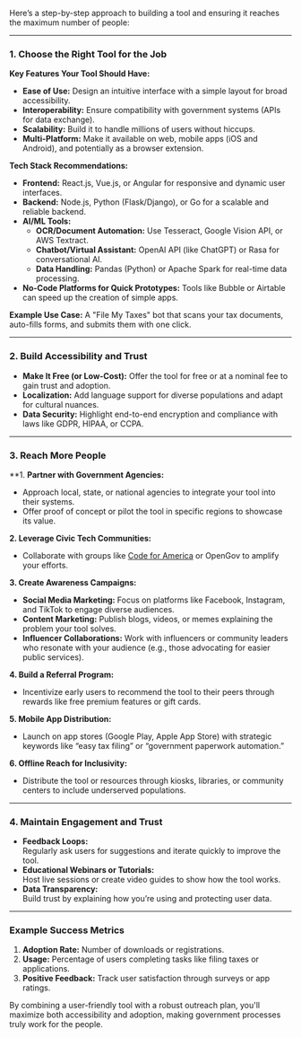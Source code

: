 Here’s a step-by-step approach to building a tool and ensuring it reaches the maximum number of people:  

---

### **1. Choose the Right Tool for the Job**
**Key Features Your Tool Should Have:**  
- **Ease of Use:** Design an intuitive interface with a simple layout for broad accessibility.  
- **Interoperability:** Ensure compatibility with government systems (APIs for data exchange).  
- **Scalability:** Build it to handle millions of users without hiccups.  
- **Multi-Platform:** Make it available on web, mobile apps (iOS and Android), and potentially as a browser extension.  

**Tech Stack Recommendations:**  
- **Frontend:** React.js, Vue.js, or Angular for responsive and dynamic user interfaces.  
- **Backend:** Node.js, Python (Flask/Django), or Go for a scalable and reliable backend.  
- **AI/ML Tools:**  
  - **OCR/Document Automation:** Use Tesseract, Google Vision API, or AWS Textract.  
  - **Chatbot/Virtual Assistant:** OpenAI API (like ChatGPT) or Rasa for conversational AI.  
  - **Data Handling:** Pandas (Python) or Apache Spark for real-time data processing.  
- **No-Code Platforms for Quick Prototypes:** Tools like Bubble or Airtable can speed up the creation of simple apps.  

**Example Use Case:** A "File My Taxes" bot that scans your tax documents, auto-fills forms, and submits them with one click.

---

### **2. Build Accessibility and Trust**
- **Make It Free (or Low-Cost):** Offer the tool for free or at a nominal fee to gain trust and adoption.  
- **Localization:** Add language support for diverse populations and adapt for cultural nuances.  
- **Data Security:** Highlight end-to-end encryption and compliance with laws like GDPR, HIPAA, or CCPA.  

---

### **3. Reach More People**
**1. **Partner with Government Agencies:**  
   - Approach local, state, or national agencies to integrate your tool into their systems.  
   - Offer proof of concept or pilot the tool in specific regions to showcase its value.  

**2. Leverage Civic Tech Communities:**  
   - Collaborate with groups like [Code for America](https://www.codeforamerica.org/) or OpenGov to amplify your efforts.  

**3. Create Awareness Campaigns:**  
   - **Social Media Marketing:** Focus on platforms like Facebook, Instagram, and TikTok to engage diverse audiences.  
   - **Content Marketing:** Publish blogs, videos, or memes explaining the problem your tool solves.  
   - **Influencer Collaborations:** Work with influencers or community leaders who resonate with your audience (e.g., those advocating for easier public services).  

**4. Build a Referral Program:**  
   - Incentivize early users to recommend the tool to their peers through rewards like free premium features or gift cards.  

**5. Mobile App Distribution:**  
   - Launch on app stores (Google Play, Apple App Store) with strategic keywords like “easy tax filing” or “government paperwork automation.”  

**6. Offline Reach for Inclusivity:**  
   - Distribute the tool or resources through kiosks, libraries, or community centers to include underserved populations.  

---

### **4. Maintain Engagement and Trust**
- **Feedback Loops:**  
  Regularly ask users for suggestions and iterate quickly to improve the tool.  
- **Educational Webinars or Tutorials:**  
  Host live sessions or create video guides to show how the tool works.  
- **Data Transparency:**  
  Build trust by explaining how you’re using and protecting user data.  

---

### **Example Success Metrics**
1. **Adoption Rate:** Number of downloads or registrations.  
2. **Usage:** Percentage of users completing tasks like filing taxes or applications.  
3. **Positive Feedback:** Track user satisfaction through surveys or app ratings.  

By combining a user-friendly tool with a robust outreach plan, you'll maximize both accessibility and adoption, making government processes truly work for the people.
